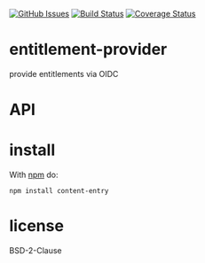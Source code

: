[![GitHub Issues](https://img.shields.io/github/issues/arlac77/entitlement-provider.svg?style=flat-square)](https://github.com/arlac77/entitlement-provider/issues)
[![Build Status](https://img.shields.io/endpoint.svg?url=https%3A%2F%2Factions-badge.atrox.dev%2Farlac77%2Fentitlement-provider%2Fbadge\&style=flat)](https://actions-badge.atrox.dev/arlac77/entitlement-provider/goto)
[![Coverage Status](https://coveralls.io/repos/arlac77/entitlement-provider/badge.svg)](https://coveralls.io/github/arlac77/entitlement-provider)

# entitlement-provider
provide entitlements via OIDC

# API

# install

With [npm](http://npmjs.org) do:

```shell
npm install content-entry
```

# license

BSD-2-Clause

